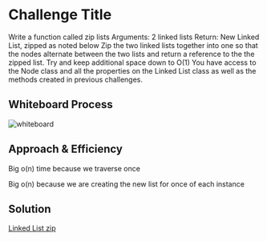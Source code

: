 # Challenge Title

Write a function called zip lists
Arguments: 2 linked lists
Return: New Linked List, zipped as noted below
Zip the two linked lists together into one so that the nodes alternate between the two lists and return a reference to the the zipped list.
Try and keep additional space down to O(1)
You have access to the Node class and all the properties on the Linked List class as well as the methods created in previous challenges.

## Whiteboard Process

![whiteboard]()

## Approach & Efficiency

Big o(n) time because we traverse once

Big o(n) because we are creating the new list for once of each instance

## Solution

[Linked List zip]()
